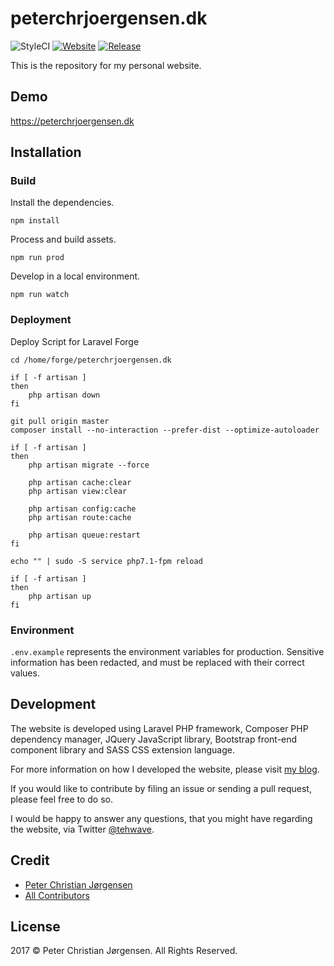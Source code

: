 # peterchrjoergensen.dk

![StyleCI](https://styleci.io/repos/96241363/shield)
[![Website](https://img.shields.io/website-up-down-green-red/https/peterchrjoergensen.dk.svg?label=Website&style=flat-square)](https://peterchrjoergensen.dk/)
[![Release](https://img.shields.io/github/release/tehwave/peterchrjoergensen.dk.svg?label=Release&style=flat-square)](https://github.com/tehwave/peterchrjoergensen.dk/releases)

This is the repository for my personal website.

## Demo

https://peterchrjoergensen.dk

## Installation

### Build

Install the dependencies.

```
npm install
```

Process and build assets.

```
npm run prod
```

Develop in a local environment.

```
npm run watch
```

### Deployment

Deploy Script for Laravel Forge

    cd /home/forge/peterchrjoergensen.dk

    if [ -f artisan ]
    then
        php artisan down
    fi

    git pull origin master
    composer install --no-interaction --prefer-dist --optimize-autoloader

    if [ -f artisan ]
    then
        php artisan migrate --force

        php artisan cache:clear
        php artisan view:clear

        php artisan config:cache
        php artisan route:cache

        php artisan queue:restart
    fi

    echo "" | sudo -S service php7.1-fpm reload

    if [ -f artisan ]
    then
        php artisan up
    fi

### Environment

```.env.example``` represents the environment variables for production. Sensitive information has been redacted, and must be replaced with their correct values.

## Development

The website is developed using Laravel PHP framework, Composer PHP dependency manager, JQuery JavaScript library, Bootstrap front-end component library and SASS CSS extension language.

For more information on how I developed the website, please visit [my blog](https://peterchrjoergensen.dk/blog/).

If you would like to contribute by filing an issue or sending a pull request, please feel free to do so.

I would be happy to answer any questions, that you might have regarding the website, via Twitter [@tehwave](https://twitter.com/tehwave).

## Credit

- [Peter Christian Jørgensen](https://github.com/tehwave)
- [All Contributors](../../contributors)

## License

2017 © Peter Christian Jørgensen. All Rights Reserved.